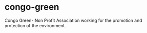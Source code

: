 # congo-green
Congo Green- Non Profit Association working for the promotion and protection of the environment.
